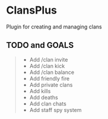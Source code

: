 # ClansPlus
Plugin for creating and managing clans


## TODO and GOALS


> * Add /clan invite
> * Add /clan kick
> * Add /clan balance
> * Add friendly fire
> * Add private clans
> * Add kills
> * Add deaths
> * Add clan chats
> * Add staff spy system
